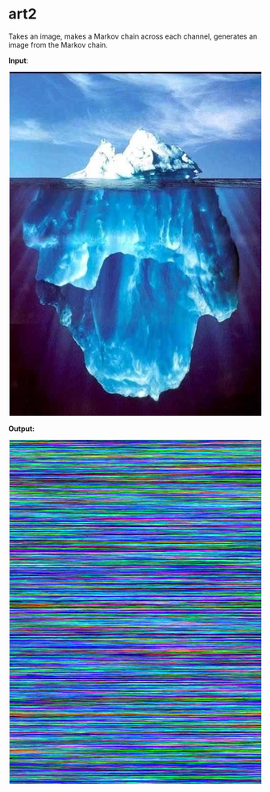 # art2
Takes an image, makes a Markov chain across each channel, generates an image from the Markov chain.

**Input**:

<p align="center">
  <img src="https://github.com/bentrevett/art2/blob/master/iceberg.jpg" alt="iceberg"/>
</p>

**Output:**

<p align="center">
  <img src="https://github.com/bentrevett/art2/blob/master/art.png" alt="art"/>
</p>
